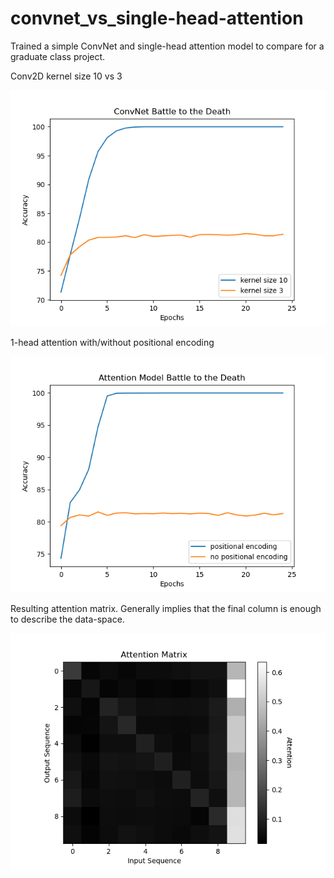 # convnet_vs_single-head-attention
Trained a simple ConvNet and single-head attention model to compare for a graduate class project.

Conv2D kernel size 10 vs 3

![convnets](https://github.com/mvilsoet/convnet_vs_single-head-attention/blob/main/convnets.png)

1-head attention with/without positional encoding

![attentions](https://github.com/mvilsoet/convnet_vs_single-head-attention/blob/main/attentions.png)

Resulting attention matrix. Generally implies that the final column is enough to describe the data-space.

![attention matrix](https://github.com/mvilsoet/convnet_vs_single-head-attention/blob/main/a_matrix.png)
